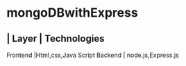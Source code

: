 # mongoDBwithExpress
| Layer | Technologies
----------------------
Frontend |Html,css,Java Script
Backend | node.js,Express.js

